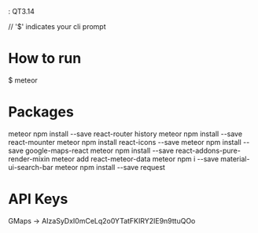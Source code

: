 : QT3.14

// '$' indicates your cli prompt

How to run
==========
$ meteor

Packages
========
meteor npm install --save react-router history
meteor npm install --save react-mounter
meteor npm install react-icons --save
meteor npm install --save google-maps-react
meteor npm install --save react-addons-pure-render-mixin
meteor add react-meteor-data
meteor npm i --save material-ui-search-bar
meteor npm install --save request

API Keys
=========
GMaps -> AIzaSyDxI0mCeLq2o0YTatFKIRY2IE9n9ttuQOo
